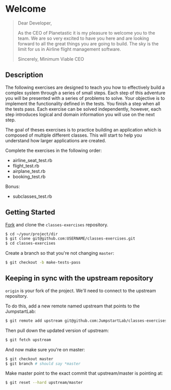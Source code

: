 # Welcome

> Dear Developer,
>
>   As the CEO of Planetastic it is my pleasure to welcome you to the team.
>   We are so very excited to have you here and are looking forward to all
>   the great things you are going to build. The sky is the limit for us
>   in Airline flight management software.
>
>   Sincerely,
>      Minimum Viable CEO
>

## Description

The following exercises are designed to teach you how to effectively build a
complex system through a series of small steps. Each step of this adventure you
will be presented with a series of problems to solve. Your objective is to
implement the functionality defined in the tests. You finish a step when all
the tests pass. Each exercise can be solved independently, however, each step
introduces logical and domain information you will use on the next step.

The goal of theses exercises is to practice building an application which
is composed of multiple different classes. This will start to help you
understand how larger applications are created.

Complete the exercises in the following order:

* airline_seat_test.rb
* flight_test.rb
* airplane_test.rb
* booking_test.rb

Bonus:

* subclasses_test.rb

## Getting Started

[Fork](https://github.com/JumpstartLab/classes-exercises/fork) and clone the `classes-exercises` repository.

```bash
$ cd ~/your/project/dir
$ git clone git@github.com:USERNAME/classes-exercises.git
$ cd classes-exercises
```

Create a branch so that you're not changing `master`:

```bash
$ git checkout -b make-tests-pass
```

## Keeping in sync with the upstream repository

`origin` is your fork of the project. We'll need to connect to the upstream repository.

To do this, add a new remote named upstream that points to the JumpstartLab:

```bash
$ git remote add upstream git@github.com:JumpstartLab/classes-exercises.git
```

Then pull down the updated version of upstream:

```bash
$ git fetch upstream
```

And now make sure you're on master:

```bash
$ git checkout master
$ git branch # should say *master
```

Make master point to the exact commit that upstream/master is pointing at:

```bash
$ git reset --hard upstream/master
```